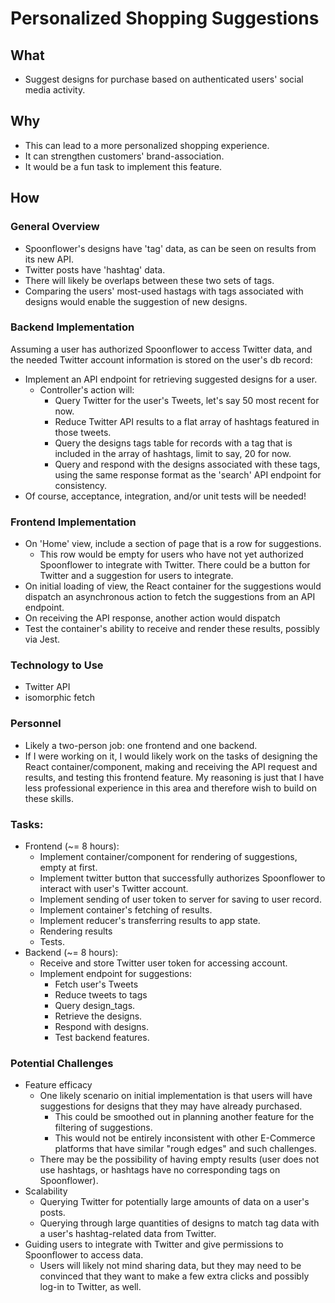 # Personalized Shopping Suggestions

## What
- Suggest designs for purchase based on authenticated users' social media activity.

## Why
- This can lead to a more personalized shopping experience.
- It can strengthen customers' brand-association.
- It would be a fun task to implement this feature.

## How

### General Overview
- Spoonflower's designs have 'tag' data, as can be seen on results from its new API.
- Twitter posts have 'hashtag' data.
- There will likely be overlaps between these two sets of tags.
- Comparing the users' most-used hastags with tags associated with designs would enable the suggestion of new designs.

### Backend Implementation
Assuming a user has authorized Spoonflower to access Twitter data, and the needed
Twitter account information is stored on the user's db record:
- Implement an API endpoint for retrieving suggested designs for a user.
  - Controller's action will:
    - Query Twitter for the user's Tweets, let's say 50 most recent for now.
    - Reduce Twitter API results to a flat array of hashtags featured in those tweets.
    - Query the designs tags table for records with a tag that is included in the array of hashtags, limit to say, 20 for now.
    - Query and respond with the designs associated with these tags, using the same response format as the 'search' API endpoint for consistency.
- Of course, acceptance, integration, and/or unit tests will be needed!


### Frontend Implementation
- On 'Home' view, include a section of page that is a row for suggestions.
  - This row would be empty for users who have not yet authorized Spoonflower to integrate with Twitter. There could be a button for Twitter and a suggestion for users to integrate.
- On initial loading of view, the React container for the suggestions would dispatch an asynchronous action to fetch the suggestions from an API endpoint.
- On receiving the API response, another action would dispatch
- Test the container's ability to receive and render these results, possibly via Jest.


### Technology to Use
- Twitter API
- isomorphic fetch

### Personnel
- Likely a two-person job: one frontend and one backend.
- If I were working on it, I would likely work on the tasks of designing the React container/component, making and receiving the API request and results, and testing this frontend feature. My reasoning is just that I have less professional experience in this area and therefore wish to build on these skills.

### Tasks:
  - Frontend (~= 8 hours):
    - Implement container/component for rendering of suggestions, empty at first.
    - Implement twitter button that successfully authorizes Spoonflower to interact with user's Twitter account.
    - Implement sending of user token to server for saving to user record.
    - Implement container's fetching of results.
    - Implement reducer's transferring results to app state.
    - Rendering results
    - Tests.
  - Backend (~= 8 hours):
    - Receive and store Twitter user token for accessing account.
    - Implement endpoint for suggestions:
      - Fetch user's Tweets
      - Reduce tweets to tags
      - Query design_tags.
      - Retrieve the designs.
      - Respond with designs.
      - Test backend features.

### Potential Challenges
- Feature efficacy
  - One likely scenario on initial implementation is that users will have suggestions for designs that they may have already purchased.
    - This could be smoothed out in planning another feature for the filtering of suggestions.
    - This would not be entirely inconsistent with other E-Commerce platforms that have similar "rough edges" and such challenges.
  - There may be the possibility of having empty results (user does not use hashtags, or hashtags have no corresponding tags on Spoonflower).
- Scalability
  - Querying Twitter for potentially large amounts of data on a user's posts.
  - Querying through large quantities of designs to match tag data with a user's hashtag-related data from Twitter.
- Guiding users to integrate with Twitter and give permissions to Spoonflower to access data.
  - Users will likely not mind sharing data, but they may need to be convinced that they want to make a few extra clicks and possibly log-in to Twitter, as well.
